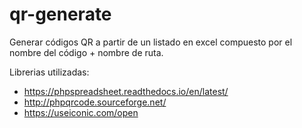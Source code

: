 # qr-generate

Generar códigos QR a partir de un listado en excel compuesto por el nombre del código + nombre de ruta.

Librerias utilizadas:
- https://phpspreadsheet.readthedocs.io/en/latest/
- http://phpqrcode.sourceforge.net/
- https://useiconic.com/open
